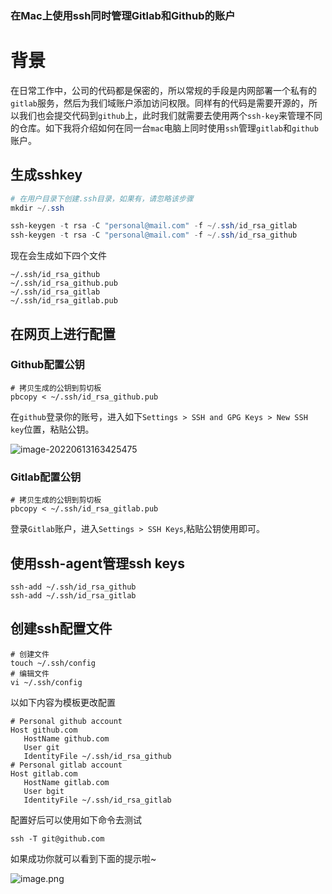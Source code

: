### 在Mac上使用ssh同时管理Gitlab和Github的账户

# 背景

在日常工作中，公司的代码都是保密的，所以常规的手段是内网部署一个私有的`gitlab`服务，然后为我们域账户添加访问权限。同样有的代码是需要开源的，所以我们也会提交代码到`github`上，此时我们就需要去使用两个`ssh-key`来管理不同的仓库。如下我将介绍如何在同一台`mac`电脑上同时使用`ssh`管理`gitlab`和`github`账户。

## 生成sshkey

```powershell
# 在用户目录下创建.ssh目录，如果有，请忽略该步骤
mkdir ~/.ssh

ssh-keygen -t rsa -C "personal@mail.com" -f ~/.ssh/id_rsa_gitlab
ssh-keygen -t rsa -C "personal@mail.com" -f ~/.ssh/id_rsa_github
```

现在会生成如下四个文件

```
~/.ssh/id_rsa_github
~/.ssh/id_rsa_github.pub
~/.ssh/id_rsa_gitlab
~/.ssh/id_rsa_gitlab.pub
```

## 在网页上进行配置

### Github配置公钥

```shell
# 拷贝生成的公钥到剪切板
pbcopy < ~/.ssh/id_rsa_github.pub
```

在`github`登录你的账号，进入如下`Settings > SSH and GPG Keys > New SSH key`位置，粘贴公钥。

![image-20220613163425475](/Users/fintopia/Desktop/慎独/image-20220613163425475.png)

### Gitlab配置公钥

```shell
# 拷贝生成的公钥到剪切板
pbcopy < ~/.ssh/id_rsa_gitlab.pub
```

登录`Gitlab`账户，进入`Settings > SSH Keys`,粘贴公钥使用即可。

## 使用ssh-agent管理ssh keys

```shell
ssh-add ~/.ssh/id_rsa_github
ssh-add ~/.ssh/id_rsa_gitlab
```

## 创建ssh配置文件

```shell
# 创建文件
touch ~/.ssh/config
# 编辑文件
vi ~/.ssh/config
```

以如下内容为模板更改配置

```
# Personal github account
Host github.com
   HostName github.com
   User git
   IdentityFile ~/.ssh/id_rsa_github
# Personal gitlab account
Host gitlab.com
   HostName gitlab.com
   User bgit
   IdentityFile ~/.ssh/id_rsa_gitlab
```

配置好后可以使用如下命令去测试

```shell
ssh -T git@github.com
```

如果成功你就可以看到下面的提示啦~

![image.png](https://p1-juejin.byteimg.com/tos-cn-i-k3u1fbpfcp/28d6480bb59d4a7fb3a4bf750be4aeef~tplv-k3u1fbpfcp-zoom-in-crop-mark:1304:0:0:0.awebp)

